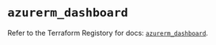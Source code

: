 # `azurerm_dashboard`

Refer to the Terraform Registory for docs: [`azurerm_dashboard`](https://registry.terraform.io/providers/hashicorp/azurerm/3.86.0/docs/resources/dashboard).
